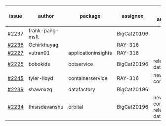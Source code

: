 | issue | author | package | assignee | bot advice | created date of issue | target release date | date from target |
| ------ | ------ | ------ | ------ | ------ | ------ | ------ | :-----: |
| [#2237](https://github.com/Azure/sdk-release-request/issues/2237) | frank-pang-msft |   | BigCat20196 |   | 11-19 | 12-02 |   |
| [#2236](https://github.com/Azure/sdk-release-request/issues/2236) | Ochirkhuyag |   | RAY-316 |   | 11-19 | 12-10 |   |
| [#2227](https://github.com/Azure/sdk-release-request/issues/2227) | vutran01 | applicationinsights | RAY-316 |   | 11-17 | 12-01 |   |
| [#2225](https://github.com/Azure/sdk-release-request/issues/2225) | bobokids | botservice | BigCat20196 |   release date < 2 ! <br> | 11-17 | 11-24 | 0 |
| [#2245](https://github.com/Azure/sdk-release-request/issues/2245) | tyler-lloyd | containerservice | RAY-316 | new comment.  <br> | 11-19 | 11-29 |   |
| [#2239](https://github.com/Azure/sdk-release-request/issues/2239) | shawnxzq | datafactory | BigCat20196 |   | 11-19 | 12-01 |   |
| [#2234](https://github.com/Azure/sdk-release-request/issues/2234) | thisisdevanshu | orbital | BigCat20196 | new comment.  <br> release date < 2 ! <br> | 11-18 | 11-22 | -1 |

